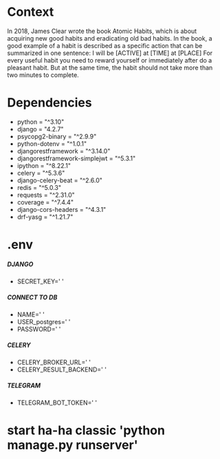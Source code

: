 # Context
In 2018, James Clear wrote the book Atomic Habits, which is about acquiring new good habits and eradicating old bad habits.
In the book, a good example of a habit is described as a specific action that can be summarized in one sentence:
I will be [ACTIVE] at [TIME] at [PLACE]
For every useful habit you need to reward yourself or immediately after do a pleasant habit. But at the same time, the habit should not take more than two minutes to complete.


# Dependencies
- python = "^3.10"
- django = "4.2.7"
- psycopg2-binary = "^2.9.9"
- python-dotenv = "^1.0.1"
- djangorestframework = "^3.14.0"
- djangorestframework-simplejwt = "^5.3.1"
- ipython = "^8.22.1"
- celery = "^5.3.6"
- django-celery-beat = "^2.6.0"
- redis = "^5.0.3"
- requests = "^2.31.0"
- coverage = "^7.4.4"
- django-cors-headers = "^4.3.1"
- drf-yasg = "^1.21.7"

# .env
<h5>DJANGO</h5>

- SECRET_KEY=' '
<h5>CONNECT TO DB</h5>

- NAME=' '
- USER_postgres=' '
- PASSWORD=' '
<h5>CELERY</h5>

- CELERY_BROKER_URL=' '
- CELERY_RESULT_BACKEND=' '
<h5>TELEGRAM</h5>

- TELEGRAM_BOT_TOKEN=' '

# start ha-ha classic 'python manage.py runserver'
